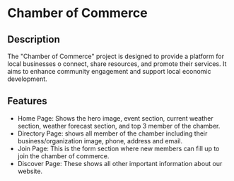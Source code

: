 # Chamber of Commerce

## Description
The "Chamber of Commerce" project is designed to provide a platform for local businesses o connect, share resources, and promote their services. It aims to enhance community engagement and support local economic development.

## Features
- Home Page: Shows the hero image, event section, current weather section, weather forecast section, and top 3 member of the chamber.
- Directory Page: shows all member of the chamber including their business/organization image, phone, address and email.
- Join Page: This is the form section where new members can fill up to join the chamber of commerce.
- Discover Page: These shows all other important information about our website. 